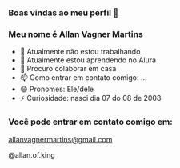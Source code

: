 ### Boas vindas ao meu perfil 👋


### Meu nome é Allan Vagner Martins 


 - 🔭 Atualmente não estou trabalhando
 - 🌱 Atualmente estou aprendendo no Alura 
 - 👯 Procuro colaborar em casa
 - 📫 Como entrar em contato comigo: ...
 - 😄 Pronomes: Ele/dele
 - ⚡ Curiosidade: nasci dia 07 do 08 de 2008



### Você pode entrar em contato comigo em:


  allanvagnermartins@gmail.com
  
  @allan.of.king


  
